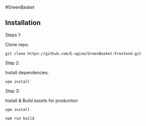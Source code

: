#GreenBasket 

## Installation

Steps 1:

Clone repo.

```shell
git clone https://github.com/E-ugine/GreenBasket-Frontend.git
```

Step 2:

Install dependencies.

```shell 
npm install

```

Step 3:

Install & Build assets for production

```shell
npm install

npm run build
```


